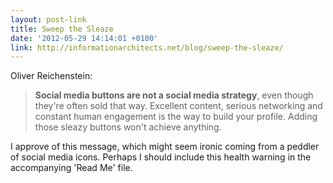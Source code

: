 ```yaml
---
layout: post-link
title: Sweep the Sleaze
date: '2012-05-29 14:14:01 +0100'
link: http://informationarchitects.net/blog/sweep-the-sleaze/
---
```

Oliver Reichenstein:

> **Social media buttons are not a social media strategy**, even though they're often sold that way. Excellent content, serious networking and constant human engagement is the way to build your profile. Adding those sleazy buttons won't achieve anything.

I approve of this message, which might seem ironic coming from a peddler of social media icons. Perhaps I should include this health warning in the accompanying 'Read Me' file.